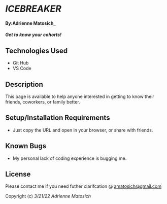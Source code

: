 # _ICEBREAKER_

#### By:**Adrienne Matosich**_

#### _Get to know your cohorts!_

## Technologies Used

* Git Hub
* VS Code 

## Description

This page is available to help anyone interested in getting to know their friends, coworkers, or family better.

## Setup/Installation Requirements

* Just copy the URL and open in your browser, or share with friends. 


## Known Bugs

* My personal lack of coding experience is bugging me. 

## License

Please contact me if you need futher clarifcation @ amatosich@gmail.com 

Copyright (c) _3/21/22 Adrienne Matosich_

